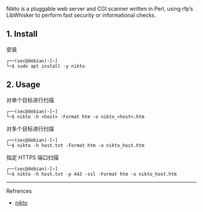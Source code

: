 Nikto is a pluggable web server and CGI scanner written in Perl, using rfp’s LibWhisker to perform fast security or informational checks.

## 1. Install

安装

```
┌──(sec@debian)-[~]
└─$ sudo apt install -y nikto
```

## 2. Usage

对单个目标进行扫描

```
┌──(sec@debian)-[~]
└─$ nikto -h <host> -Format htm -o nikto_<host>.htm
```

对多个目标进行扫描

```
┌──(sec@debian)-[~]
└─$ nikto -h host.txt -Format htm -o nikto_host.htm
```

指定 HTTPS 端口扫描

```
┌──(sec@debian)-[~]
└─$ nikto -h host.txt -p 443 -ssl -Format htm -o nikto_host.htm
```

---

Refrences

- [nikto](https://www.kali.org/tools/nikto/)


